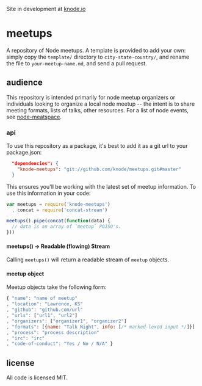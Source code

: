 Site in development at [knode.io](http://knode.io)

# meetups

A repository of Node meetups. A template is
provided to add your own: simply copy the `template/` directory
to `city-state-country/`, and rename the file to `your-meetup-name.md`,
and send a pull request.

## audience

This repository is intended primarily for node meetup organizers or 
individuals looking to organize a local node meetup -- the intent is
to share meeting formats, lists of talks, other resources. For a list
of node events, see [node-meatspace](https://github.com/mikeal/node-meatspace).

### api

To use this repository as a package, it's best to add it as a git url to your
package.json:

```json
  "dependencies": {
    "knode-meetups": "git://github.com/knode/meetups.git#master"
  }
```

This ensures you'll be working with the latest set of meetup information. To
use this information in your code:

```javascript
var meetups = require('knode-meetups')
  , concat = require('concat-stream')

meetups().pipe(concat(function(data) {
  // data is an array of `meetup` POJSO's.
}))
```

#### meetups() -> Readable (flowing) Stream

Calling `meetups()` will return a readable stream of `meetup` objects.

#### meetup object

Meetup objects take the following form:

```javascript
{ "name": "name of meetup"
, "location": "Lawrence, KS"
, "github": "github.com/url"
, "urls": ["url1", "url2"]
, "organizers": ["organizer1", "organizer2"]
, "formats": [{name: "Talk Night", info: [/* marked-lexed input */]}]
, "process": "process description" 
, "irc": "irc"
, "code-of-conduct": "Yes / No / N/A" }
```

## license

All code is licensed MIT.
